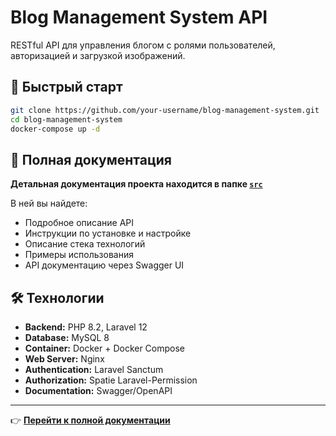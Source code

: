 # Blog Management System API

RESTful API для управления блогом с ролями пользователей, авторизацией и загрузкой изображений.

## 🚀 Быстрый старт

```bash
git clone https://github.com/your-username/blog-management-system.git
cd blog-management-system
docker-compose up -d
```

## 📖 Полная документация

**Детальная документация проекта находится в папке [`src`](./src/README.md)**

В ней вы найдете:
- Подробное описание API
- Инструкции по установке и настройке
- Описание стека технологий
- Примеры использования
- API документацию через Swagger UI

## 🛠 Технологии

- **Backend:** PHP 8.2, Laravel 12
- **Database:** MySQL 8
- **Container:** Docker + Docker Compose
- **Web Server:** Nginx
- **Authentication:** Laravel Sanctum
- **Authorization:** Spatie Laravel-Permission
- **Documentation:** Swagger/OpenAPI

---

👉 **[Перейти к полной документации](./src/README.md)**
